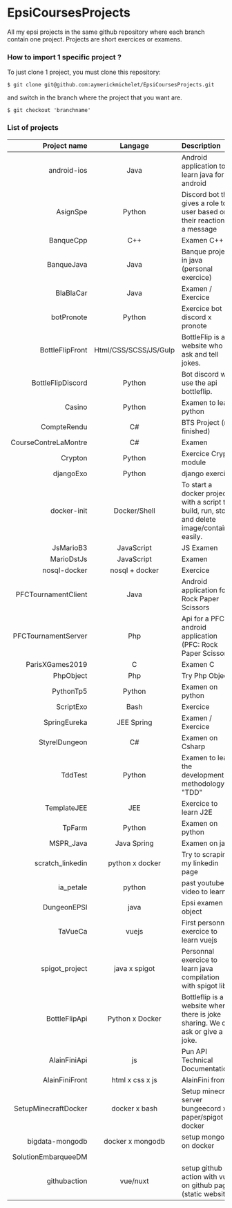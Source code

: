 # EpsiCoursesProjects

All my epsi projects in the same github repository where each branch contain one project.
Projects are short exercices or examens.

### How to import 1 specific project ?

To just clone 1 project, you must clone this repository:

```
$ git clone git@github.com:aymerickmichelet/EpsiCoursesProjects.git
```
and switch in the branch where the project that you want are.
```
$ git checkout 'branchname'
```

### List of projects

Project name | Langage | Description
---: | :---: | :---
android-ios | Java | Android application to learn java for android
AsignSpe | Python | Discord bot that gives a role to a user based on their reaction to a message
BanqueCpp | C++ | Examen C++
BanqueJava | Java | Banque project in java (personal exercice)
BlaBlaCar | Java | Examen / Exercice
botPronote | Python | Exercice bot discord x pronote
BottleFlipFront | Html/CSS/SCSS/JS/Gulp | BottleFlip is a website who ask and tell jokes.
BottleFlipDiscord | Python | Bot discord who use the api bottleflip.
Casino | Python | Examen to learn python
CompteRendu | C# | BTS Project (not finished)
CourseContreLaMontre | C# | Examen
Crypton | Python | Exercice Crypto module
djangoExo | Python | django exercice
docker-init | Docker/Shell | To start a docker project with a script to build, run, stop and delete image/container easily.
JsMarioB3| JavaScript | JS Examen
MarioDstJs | JavaScript | Examen
nosql-docker | nosql + docker | Exercice
PFCTournamentClient | Java | Android application for Rock Paper Scissors
PFCTournamentServer | Php | Api for a PFC android application (PFC: Rock Paper Scissors) 
ParisXGames2019 | C | Examen C
PhpObject | Php | Try Php Object
PythonTp5 | Python | Examen on python
ScriptExo | Bash | Exercice
SpringEureka | JEE Spring | Examen / Exercice
StyrelDungeon | C# | Examen on Csharp
TddTest | Python | Examen to learn the development methodology "TDD"
TemplateJEE | JEE | Exercice to learn J2E
TpFarm | Python | Examen on python
MSPR_Java | Java Spring | Examen on java
scratch_linkedin | python x docker | Try to scraping my linkedin page
ia_petale | python | past youtube video to learn ia
DungeonEPSI | java | Epsi examen object
TaVueCa | vuejs | First personnal exercice to learn vuejs
spigot_project | java x spigot | Personnal exercice to learn java compilation with spigot lib
BottleFlipApi | Python x Docker | Bottleflip is a website where there is joke sharing. We can ask or give a joke.
AlainFiniApi | js | Pun API Technical Documentation
AlainFiniFront | html x css x js | AlainFini front
SetupMinecraftDocker | docker x bash | Setup minecraft server bungeecord x paper/spigot x docker
bigdata-mongodb | docker x mongodb | setup mongods on docker
SolutionEmbarqueeDM | |
githubaction | vue/nuxt | setup github action with vue on github pages (static website)
